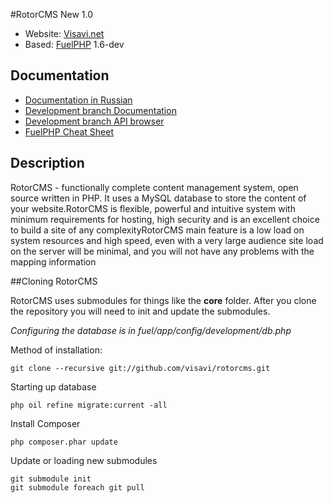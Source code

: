 #RotorCMS New 1.0
* Website: [Visavi.net](http://visavi.net/)
* Based: [FuelPHP](http://fuelphp.com/) 1.6-dev

## Documentation
* [Documentation in Russian](http://fuelphp-framework.ru/)
* [Development branch Documentation](http://fuelphp.com/dev-docs/)
* [Development branch API browser](http://www.fuelphp.com/dev-api/)
* [FuelPHP Cheat Sheet](http://www.novius-os.org/fuelphp-cheatsheet/)

## Description
RotorCMS - functionally complete content management system, open source written in PHP. It uses a MySQL database to store the content of your website.RotorCMS is flexible, powerful and intuitive system with minimum requirements for hosting, high security and is an excellent choice to build a site of any complexityRotorCMS main feature is a low load on system resources and high speed, even with a very large audience site load on the server will be minimal, and you will not have any problems with the mapping information

##Cloning RotorCMS

RotorCMS uses submodules for things like the **core** folder.  After you clone the repository you will need to init and update the submodules.

_Configuring the database is in fuel/app/config/development/db.php_

Method of installation:

    git clone --recursive git://github.com/visavi/rotorcms.git

Starting up database

    php oil refine migrate:current -all

Install Composer

    php composer.phar update

Update or loading new submodules

	git submodule init
	git submodule foreach git pull
